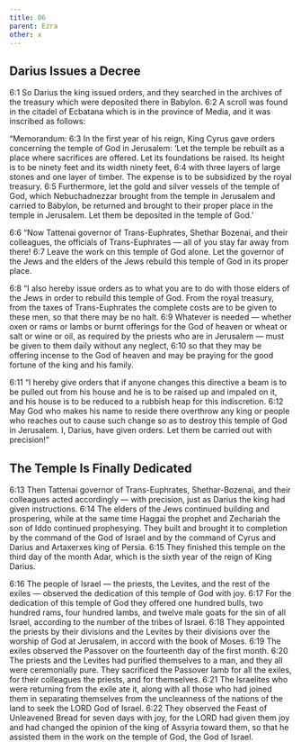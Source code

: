 ```yaml
---
title: 06
parent: Ezra
other: x
---
```


## Darius Issues a Decree

<a name="6:1">6:1</a> So Darius the king issued orders, and they searched in the archives of the treasury which were deposited there in Babylon. <a name="6:2">6:2</a> A scroll was found in the citadel of Ecbatana which is in the province of Media, and it was inscribed as follows:

“Memorandum: <a name="6:3">6:3</a> In the first year of his reign, King Cyrus gave orders concerning the temple of God in Jerusalem: ‘Let the temple be rebuilt as a place where sacrifices are offered. Let its foundations be raised. Its height is to be ninety feet and its width ninety feet, <a name="6:4">6:4</a> with three layers of large stones and one layer of timber. The expense is to be subsidized by the royal treasury. <a name="6:5">6:5</a> Furthermore, let the gold and silver vessels of the temple of God, which Nebuchadnezzar brought from the temple in Jerusalem and carried to Babylon, be returned and brought to their proper place in the temple in Jerusalem. Let them be deposited in the temple of God.’

<a name="6:6">6:6</a> “Now Tattenai governor of Trans-Euphrates, Shethar Bozenai, and their colleagues, the officials of Trans-Euphrates — all of you stay far away from there! <a name="6:7">6:7</a> Leave the work on this temple of God alone. Let the governor of the Jews and the elders of the Jews rebuild this temple of God in its proper place.

<a name="6:8">6:8</a> “I also hereby issue orders as to what you are to do with those elders of the Jews in order to rebuild this temple of God. From the royal treasury, from the taxes of Trans-Euphrates the complete costs are to be given to these men, so that there may be no halt. <a name="6:9">6:9</a> Whatever is needed — whether oxen or rams or lambs or burnt offerings for the God of heaven or wheat or salt or wine or oil, as required by the priests who are in Jerusalem — must be given to them daily without any neglect, <a name="6:10">6:10</a> so that they may be offering incense to the God of heaven and may be praying for the good fortune of the king and his family.

<a name="6:11">6:11</a> “I hereby give orders that if anyone changes this directive a beam is to be pulled out from his house and he is to be raised up and impaled on it, and his house is to be reduced to a rubbish heap for this indiscretion. <a name="6:12">6:12</a> May God who makes his name to reside there overthrow any king or people who reaches out to cause such change so as to destroy this temple of God in Jerusalem. I, Darius, have given orders. Let them be carried out with precision!”

## The Temple Is Finally Dedicated

<a name="6:13">6:13</a> Then Tattenai governor of Trans-Euphrates, Shethar-Bozenai, and their colleagues acted accordingly — with precision, just as Darius the king had given instructions. <a name="6:14">6:14</a> The elders of the Jews continued building and prospering, while at the same time Haggai the prophet and Zechariah the son of Iddo continued prophesying. They built and brought it to completion by the command of the God of Israel and by the command of Cyrus and Darius and Artaxerxes king of Persia. <a name="6:15">6:15</a> They finished this temple on the third day of the month Adar, which is the sixth year of the reign of King Darius.

<a name="6:16">6:16</a> The people of Israel — the priests, the Levites, and the rest of the exiles — observed the dedication of this temple of God with joy. <a name="6:17">6:17</a> For the dedication of this temple of God they offered one hundred bulls, two hundred rams, four hundred lambs, and twelve male goats for the sin of all Israel, according to the number of the tribes of Israel. <a name="6:18">6:18</a> They appointed the priests by their divisions and the Levites by their divisions over the worship of God at Jerusalem, in accord with the book of Moses. <a name="6:19">6:19</a> The exiles observed the Passover on the fourteenth day of the first month. <a name="6:20">6:20</a> The priests and the Levites had purified themselves to a man, and they all were ceremonially pure. They sacrificed the Passover lamb for all the exiles, for their colleagues the priests, and for themselves. <a name="6:21">6:21</a> The Israelites who were returning from the exile ate it, along with all those who had joined them in separating themselves from the uncleanness of the nations of the land to seek the LORD God of Israel. <a name="6:22">6:22</a> They observed the Feast of Unleavened Bread for seven days with joy, for the LORD had given them joy and had changed the opinion of the king of Assyria toward them, so that he assisted them in the work on the temple of God, the God of Israel.
